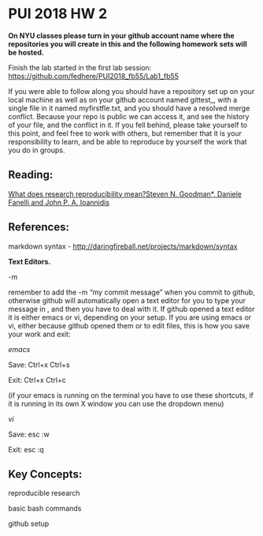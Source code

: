 # PUI 2018 HW 2

**On NYU classes please turn in your github account name where the repositories you will create in this and the following homework sets will be hosted.**

Finish the lab started in the first lab session:
https://github.com/fedhere/PUI2018_fb55/Lab1_fb55


If you were able to follow along you should have a repository set up on your local machine as well as on your github account named gittest_<yourname>, with a single file in it named myfirstfle.txt, and you should have a resolved merge conflict. Because your repo is public we can access it, and see the history of your file, and the conflict in it. If you fell behind, please take yourself to this point, and feel free to work with others, but remember that it is your responsibility to learn, and be able to reproduce by yourself the work that you do in groups. 
 

## Reading:

[What does research reproducibility mean?Steven N. Goodman*, Daniele Fanelli and John P. A. Ioannidis](http://stm.sciencemag.org/content/8/341/341ps12 )








## References:

markdown syntax - http://daringfireball.net/projects/markdown/syntax

**Text Editors.**

-m

remember to add the -m “my commit message” when you commit to github, otherwise github will automatically open a text editor for you to type your message in , and then you have to deal with it. If github opened a text editor it is either emacs or vi, depending on your setup. If you are using emacs or vi, either because github opened them or to edit files, this is how you save your work and exit:


*emacs* 

Save: Ctrl+x Ctrl+s

Exit: Ctrl+x Ctrl+c

(if your emacs is running on the terminal you have to use these shortcuts, if it is running in its own X window you can use the dropdown menu)


*vi*

Save: esc :w

Exit: esc :q


## Key Concepts:
reproducible research

basic bash commands

github setup
